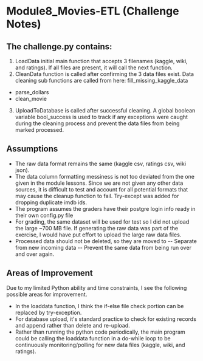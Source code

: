 # Module8_Movies-ETL (Challenge Notes)

## The challenge.py contains:
1. LoadData initial main function that accepts 3 filenames (kaggle, wiki, and ratings). If all files are present, it will call the next function.
2. CleanData function is called after confirming the 3 data files exist. Data cleaning sub functions are called from here:
fill_missing_kaggle_data
- parse_dollars
- clean_movie
3. UploadToDatabase is called after successful cleaning. A global boolean variable bool_success is used to track if any exceptions were caught during the cleaning process and prevent the data files from being marked processed.

## Assumptions
* The raw data format remains the same (kaggle csv, ratings csv, wiki json).
* The data column formatting messiness is not too deviated from the one given in the module lessons. Since we are not given any other data sources, it is difficult to test and account for all potential formats that may cause the cleanup function to fail. Try-except was added for dropping duplicate imdb ids.
* The program assumes the graders have their postgre login info ready in their own config.py file
* For grading, the same dataset will be used for test so I did not upload the large ~700 MB file. If generating the raw data was part of the exercise, I would have put effort to upload the large raw data files.
* Processed data should not be deleted, so they are moved to -- Separate from new incoming data -- Prevent the same data from being run over and over again.

## Areas of Improvement
Due to my limited Python ability and time constraints, I see the following possible areas for improvement.
* In the loaddata function, I think the if-else file check portion can be replaced by try-exception.
* For database upload, it's standard practice to check for existing records and append rather than delete and re-upload.
* Rather than running the python code periodically, the main program could be calling the loaddata function in a do-while loop to be continuously monitoring/polling for new data files (kaggle, wiki, and ratings).
